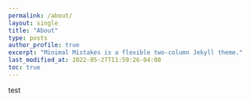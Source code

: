 ```yaml
---
permalink: /about/
layout: single
title: "About"
type: posts
author_profile: true
excerpt: "Minimal Mistakes is a flexible two-column Jekyll theme."
last_modified_at: 2022-05-27T11:59:26-04:00
toc: true
---
```


test